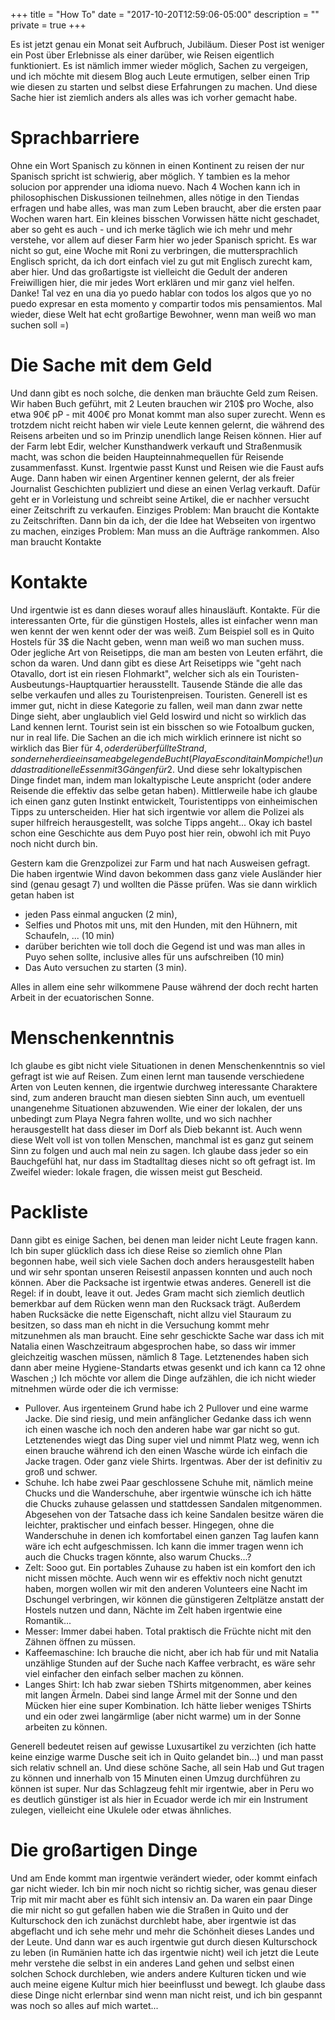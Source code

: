 +++
title = "How To"
date = "2017-10-20T12:59:06-05:00"
description = ""
private = true
+++

Es ist jetzt genau ein Monat seit Aufbruch, Jubiläum. Dieser Post ist weniger ein Post über Erlebnisse als einer darüber, wie Reisen eigentlich funktioniert. Es ist nämlich immer wieder möglich, Sachen zu vergeigen, und ich möchte mit diesem Blog auch Leute ermutigen, selber einen Trip wie diesen zu starten und selbst diese Erfahrungen zu machen. Und diese Sache hier ist ziemlich anders als alles was ich vorher gemacht habe. 

# Sprachbarriere

Ohne ein Wort Spanisch zu können in einen Kontinent zu reisen der nur Spanisch spricht ist schwierig, aber möglich. Y tambien es la mehor solucion por apprender una idioma nuevo. Nach 4 Wochen kann ich in philosophischen Diskussionen teilnehmen, alles nötige in den Tiendas erfragen und habe alles, was man zum Leben braucht, aber die ersten paar Wochen waren hart. Ein kleines bisschen Vorwissen hätte nicht geschadet, aber so geht es auch - und ich merke täglich wie ich mehr und mehr verstehe, vor allem auf dieser Farm hier wo jeder Spanisch spricht. Es war nicht so gut, eine Woche mit Roni zu verbringen, die muttersprachlich Englisch spricht, da ich dort einfach viel zu gut mit Englisch zurecht kam, aber hier. Und das großartigste ist vielleicht die Gedult der anderen Freiwilligen hier, die mir jedes Wort erklären und mir ganz viel helfen. Danke! Tal vez en una dia yo puedo hablar con todos los algos que yo no puedo expresar en esta momento y compartir todos mis pensamientos. Mal wieder, diese Welt hat echt großartige Bewohner, wenn man weiß wo man suchen soll =)

# Die Sache mit dem Geld

Und dann gibt es noch solche, die denken man bräuchte Geld zum Reisen. Wir haben Buch geführt, mit 2 Leuten brauchen wir 210$ pro Woche, also etwa 90€ pP - mit 400€ pro Monat kommt man also super zurecht. Wenn es trotzdem nicht reicht haben wir viele Leute kennen gelernt, die während des Reisens arbeiten und so im Prinzip unendlich lange Reisen können. Hier auf der Farm lebt Edir, welcher Kunsthandwerk verkauft und Straßenmusik macht, was schon die beiden Haupteinnahmequellen für Reisende zusammenfasst. Kunst. Irgentwie passt Kunst und Reisen wie die Faust aufs Auge. Dann haben wir einen Argentiner kennen gelernt, der als freier Journalist Geschichten publiziert und diese an einen Verlag verkauft. Dafür geht er in Vorleistung und schreibt seine Artikel, die er nachher versucht einer Zeitschrift zu verkaufen. Einziges Problem: Man braucht die Kontakte zu Zeitschriften. Dann bin da ich, der die Idee hat Webseiten von irgentwo zu machen, einziges Problem: Man muss an die Aufträge rankommen. Also man braucht Kontakte

# Kontakte

Und irgentwie ist es dann dieses worauf alles hinausläuft. Kontakte. Für die interessanten Orte, für die günstigen Hostels, alles ist einfacher wenn man wen kennt der wen kennt oder der was weiß. Zum Beispiel soll es in Quito Hostels für 3$ die Nacht geben, wenn man weiß wo man suchen muss. Oder jegliche Art von Reisetipps, die man am besten von Leuten erfährt, die schon da waren. Und dann gibt es diese Art Reisetipps wie "geht nach Otavallo, dort ist ein riesen Flohmarkt", welcher sich als ein Touristen-Ausbeutungs-Hauptquartier herausstellt. Tausende Stände die alle das selbe verkaufen und alles zu Touristenpreisen. Touristen. Generell ist es immer gut, nicht in diese Kategorie zu fallen, weil man dann zwar nette Dinge sieht, aber unglaublich viel Geld loswird und nicht so wirklich das Land kennen lernt. Tourist sein ist ein bisschen so wie Fotoalbum gucken, nur in real life. Die Sachen an die ich mich wirklich erinnere ist nicht so wirklich das Bier für 4$, oder der überfüllte Strand, sondern eher die einsame abgelegende Bucht (Playa Escondita in Mompiche!) und das traditionelle Essen mit 3 Gängen für 2$. Und diese sehr lokaltypischen Dinge findet man, indem man lokaltypische Leute anspricht (oder andere Reisende die effektiv das selbe getan haben). Mittlerweile habe ich glaube ich einen ganz guten Instinkt entwickelt, Touristentipps von einheimischen Tipps zu unterscheiden. Hier hat sich irgentwie vor allem die Polizei als super hilfreich herausgestellt, was solche Tipps angeht... Okay ich bastel schon eine Geschichte aus dem Puyo post hier rein, obwohl ich mit Puyo noch nicht durch bin.

Gestern kam die Grenzpolizei zur Farm und hat nach Ausweisen gefragt. Die haben irgentwie Wind davon bekommen dass ganz viele Ausländer hier sind (genau gesagt 7) und wollten die Pässe prüfen. Was sie dann wirklich getan haben ist 

* jeden Pass einmal angucken (2 min), 
* Selfies und Photos mit uns, mit den Hunden, mit den Hühnern, mit Schaufeln, ... (10 min)
* darüber berichten wie toll doch die Gegend ist und was man alles in Puyo sehen sollte, inclusive alles für uns aufschreiben (10 min)
* Das Auto versuchen zu starten (3 min).

Alles in allem eine sehr wilkommene Pause während der doch recht harten Arbeit in der ecuatorischen Sonne.

# Menschenkenntnis

Ich glaube es gibt nicht viele Situationen in denen Menschenkenntnis so viel gefragt ist wie auf Reisen. Zum einen lernt man tausende verschiedene Arten von Leuten kennen, die irgentwie durchweg interessante Charaktere sind, zum anderen braucht man diesen siebten Sinn auch, um eventuell unangenehme Situationen abzuwenden. Wie einer der lokalen, der uns unbedingt zum Playa Negra fahren wollte, und wo sich nachher herausgestellt hat dass dieser im Dorf als Dieb bekannt ist. Auch wenn diese Welt voll ist von tollen Menschen, manchmal ist es ganz gut seinem Sinn zu folgen und auch mal nein zu sagen. Ich glaube dass jeder so ein Bauchgefühl hat, nur dass im Stadtalltag dieses nicht so oft gefragt ist. Im Zweifel wieder: lokale fragen, die wissen meist gut Bescheid.

# Packliste

Dann gibt es einige Sachen, bei denen man leider nicht Leute fragen kann. Ich bin super glücklich dass ich diese Reise so ziemlich ohne Plan begonnen habe, weil sich viele Sachen doch anders herausgestellt haben und wir sehr spontan unseren Reisestil anpassen konnten und auch noch können. Aber die Packsache ist irgentwie etwas anderes. Generell ist die Regel: if in doubt, leave it out. Jedes Gram macht sich ziemlich deutlich bemerkbar auf dem Rücken wenn man den Rucksack trägt. Außerdem haben Rucksäcke die nette Eigenschaft, nicht allzu viel Stauraum zu besitzen, so dass man eh nicht in die Versuchung kommt mehr mitzunehmen als man braucht. Eine sehr geschickte Sache war dass ich mit Natalia einen Waschzeitraum abgesprochen habe, so dass wir immer gleichzeitig waschen müssen, nämlich 8 Tage. Letztenendes haben sich dann aber meine Hygiene-Standarts etwas gesenkt und ich kann ca 12 ohne Waschen ;) Ich möchte vor allem die Dinge aufzählen, die ich nicht wieder mitnehmen würde oder die ich vermisse:

* Pullover. Aus irgenteinem Grund habe ich 2 Pullover und eine warme Jacke. Die sind riesig, und mein anfänglicher Gedanke dass ich wenn ich einen wasche ich noch den anderen habe war gar nicht so gut. Letztenendes wiegt das Ding super viel und nimmt Platz weg, wenn ich einen brauche während ich den einen Wasche würde ich einfach die Jacke tragen. Oder ganz viele Shirts. Irgentwas. Aber der ist definitiv zu groß und schwer.
* Schuhe. Ich habe zwei Paar geschlossene Schuhe mit, nämlich meine Chucks und die Wanderschuhe, aber irgentwie wünsche ich ich hätte die Chucks zuhause gelassen und stattdessen Sandalen mitgenommen. Abgesehen von der Tatsache dass ich keine Sandalen besitze wären die leichter, praktischer und einfach besser. Hingegen, ohne die Wanderschuhe in denen ich komfortabel einen ganzen Tag laufen kann wäre ich echt aufgeschmissen. Ich kann die immer tragen wenn ich auch die Chucks tragen könnte, also warum Chucks...?
* Zelt: Sooo gut. Ein portables Zuhause zu haben ist ein komfort den ich nicht missen möchte. Auch wenn wir es effektiv noch nicht genutzt haben, morgen wollen wir mit den anderen Volunteers eine Nacht im Dschungel verbringen, wir können die günstigeren Zeltplätze anstatt der Hostels nutzen und dann, Nächte im Zelt haben irgentwie eine Romantik...
* Messer: Immer dabei haben. Total praktisch die Früchte nicht mit den Zähnen öffnen zu müssen.
* Kaffeemaschine: Ich brauche die nicht, aber ich hab für und mit Natalia unzählige Stunden auf der Suche nach Kaffee verbracht, es wäre sehr viel einfacher den einfach selber machen zu können.
* Langes Shirt: Ich hab zwar sieben TShirts mitgenommen, aber keines mit langen Ärmeln. Dabei sind lange Ärmel mit der Sonne und den Mücken hier eine super Kombination. Ich hätte lieber weniges TShirts und ein oder zwei langärmlige (aber nicht warme) um in der Sonne arbeiten zu können. 

Generell bedeutet reisen auf gewisse Luxusartikel zu verzichten (ich hatte keine einzige warme Dusche seit ich in Quito gelandet bin...) und man passt sich relativ schnell an. Und diese schöne Sache, all sein Hab und Gut tragen zu können und innerhalb von 15 Minuten einen Umzug durchführen zu können ist super. Nur das Schlagzeug fehlt mir irgentwie, aber in Peru wo es deutlich günstiger ist als hier in Ecuador werde ich mir ein Instrument zulegen, vielleicht eine Ukulele oder etwas ähnliches.

# Die großartigen Dinge

Und am Ende kommt man irgentwie verändert wieder, oder kommt einfach gar nicht wieder. Ich bin mir noch nicht so richtig sicher, was genau dieser Trip mit mir macht aber es fühlt sich intensiv an. Da waren ein paar Dinge die mir nicht so gut gefallen haben wie die Straßen in Quito und der Kulturschock den ich zunächst durchlebt habe, aber irgentwie ist das abgeflacht und ich sehe mehr und mehr die Schönheit dieses Landes und der Leute. Und dann war es auch irgentwie gut durch diesen Kulturschock zu leben (in Rumänien hatte ich das irgentwie nicht) weil ich jetzt die Leute mehr verstehe die selbst in ein anderes Land gehen und selbst einen solchen Schock durchleben, wie anders andere Kulturen ticken und wie auch meine eigene Kultur mich hier beeinflusst und bewegt. Ich glaube dass diese Dinge nicht erlernbar sind wenn man nicht reist, und ich bin gespannt was noch so alles auf mich wartet...
